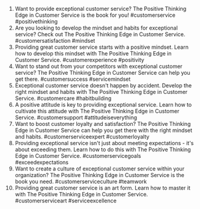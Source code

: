 1. Want to provide exceptional customer service? The Positive Thinking Edge in Customer Service is the book for you! #customerservice #positivethinking
2. Are you looking to develop the mindset and habits for exceptional service? Check out The Positive Thinking Edge in Customer Service. #customersatisfaction #mindset
3. Providing great customer service starts with a positive mindset. Learn how to develop this mindset with The Positive Thinking Edge in Customer Service. #customerexperience #positivity
4. Want to stand out from your competitors with exceptional customer service? The Positive Thinking Edge in Customer Service can help you get there. #customersuccess #servicemindset
5. Exceptional customer service doesn't happen by accident. Develop the right mindset and habits with The Positive Thinking Edge in Customer Service. #customercare #habitbuilding
6. A positive attitude is key to providing exceptional service. Learn how to cultivate this attitude with The Positive Thinking Edge in Customer Service. #customersupport #attitudeiseverything
7. Want to boost customer loyalty and satisfaction? The Positive Thinking Edge in Customer Service can help you get there with the right mindset and habits. #customerserviceexpert #customerloyalty
8. Providing exceptional service isn't just about meeting expectations - it's about exceeding them. Learn how to do this with The Positive Thinking Edge in Customer Service. #customerservicegoals #exceedexpectations
9. Want to create a culture of exceptional customer service within your organization? The Positive Thinking Edge in Customer Service is the book you need. #customerserviceculture #teamwork
10. Providing great customer service is an art form. Learn how to master it with The Positive Thinking Edge in Customer Service. #customerserviceart #serviceexcellence
